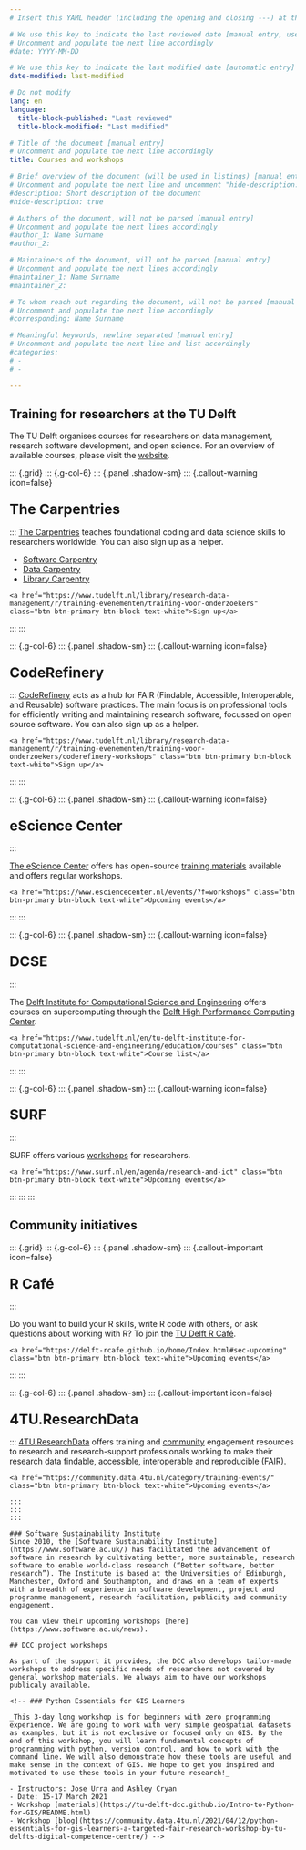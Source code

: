 ```yaml
---
# Insert this YAML header (including the opening and closing ---) at the beginning of the document and fill it out accordingly

# We use this key to indicate the last reviewed date [manual entry, use YYYY-MM-DD]
# Uncomment and populate the next line accordingly
#date: YYYY-MM-DD

# We use this key to indicate the last modified date [automatic entry]
date-modified: last-modified

# Do not modify
lang: en
language: 
  title-block-published: "Last reviewed"
  title-block-modified: "Last modified"

# Title of the document [manual entry]
# Uncomment and populate the next line accordingly
title: Courses and workshops

# Brief overview of the document (will be used in listings) [manual entry]
# Uncomment and populate the next line and uncomment "hide-description: true".
#description: Short description of the document
#hide-description: true

# Authors of the document, will not be parsed [manual entry]
# Uncomment and populate the next lines accordingly
#author_1: Name Surname
#author_2:

# Maintainers of the document, will not be parsed [manual entry]
# Uncomment and populate the next lines accordingly
#maintainer_1: Name Surname
#maintainer_2:

# To whom reach out regarding the document, will not be parsed [manual entry]
# Uncomment and populate the next line accordingly
#corresponding: Name Surname

# Meaningful keywords, newline separated [manual entry]
# Uncomment and populate the next line and list accordingly
#categories: 
# - 
# - 

---
```


## Training for researchers at the TU Delft
The TU Delft organises courses for researchers on data management, research software development, and open science. For an overview of available courses, please visit the [website](https://www.tudelft.nl/en/library/research-data-management/r/training-events/training-for-researchers).

::: {.grid}
::: {.g-col-6}
::: {.panel .shadow-sm}
::: {.callout-warning icon=false}
### <span style="font-size: 1.5em; font-weight: bold;">The Carpentries</span>
:::
[The Carpentries](https://carpentries.org/) teaches foundational coding and data science skills to researchers worldwide. You can also sign up as a helper.

- [Software Carpentry](https://software-carpentry.org/lessons/)
- [Data Carpentry](https://datacarpentry.org/lessons/)
- [Library Carpentry](https://librarycarpentry.org/lessons/)


```{=html}
<a href="https://www.tudelft.nl/library/research-data-management/r/training-evenementen/training-voor-onderzoekers" class="btn btn-primary btn-block text-white">Sign up</a>
```
:::
:::

::: {.g-col-6}
::: {.panel .shadow-sm}
::: {.callout-warning icon=false}
### <span style="font-size: 1.5em; font-weight: bold;">CodeRefinery</span>
:::
[CodeRefinery](https://coderefinery.org/) acts as a hub for FAIR (Findable, Accessible, Interoperable, and Reusable) software practices. The main focus is on professional tools for efficiently writing and maintaining research software, focussed on open source software. You can also sign up as a helper.


```{=html}
<a href="https://www.tudelft.nl/library/research-data-management/r/training-evenementen/training-voor-onderzoekers/coderefinery-workshops" class="btn btn-primary btn-block text-white">Sign up</a>
```
:::
:::

::: {.g-col-6}
::: {.panel .shadow-sm}
::: {.callout-warning icon=false}
### <span style="font-size: 1.5em; font-weight: bold;">eScience Center</span>
:::

[The eScience Center](https://www.esciencecenter.nl/) offers has open-source [training materials](https://www.esciencecenter.nl/training-materials/) available and offers regular workshops.

```{=html}
<a href="https://www.esciencecenter.nl/events/?f=workshops" class="btn btn-primary btn-block text-white">Upcoming events</a>
```
:::
:::

::: {.g-col-6}
::: {.panel .shadow-sm}
::: {.callout-warning icon=false}
### <span style="font-size: 1.5em; font-weight: bold;">DCSE</span>
:::

The [Delft Institute for Computational Science and Engineering](https://www.tudelft.nl/en/tu-delft-institute-for-computational-science-and-engineering) offers courses on supercomputing through the [Delft High Performance Computing Center](https://www.tudelft.nl/en/dhpc). 

```{=html}
<a href="https://www.tudelft.nl/en/tu-delft-institute-for-computational-science-and-engineering/education/courses" class="btn btn-primary btn-block text-white">Course list</a>
```
:::
:::

::: {.g-col-6}
::: {.panel .shadow-sm}
::: {.callout-warning icon=false}
### <span style="font-size: 1.5em; font-weight: bold;">SURF</span>
:::

SURF offers various [workshops](https://www.surf.nl/en/training-courses-for-research) for researchers. 

```{=html}
<a href="https://www.surf.nl/en/agenda/research-and-ict" class="btn btn-primary btn-block text-white">Upcoming events</a>
```
:::
:::
:::

## Community initiatives

::: {.grid}
::: {.g-col-6}
::: {.panel .shadow-sm}
::: {.callout-important icon=false}
### <span style="font-size: 1.5em; font-weight: bold;">R Café</span>
:::

Do you want to build your R skills, write R code with others, or ask questions about working with R? To join the [TU Delft R Café](https://delft-rcafe.github.io/home/Index.html).

```{=html}
<a href="https://delft-rcafe.github.io/home/Index.html#sec-upcoming" class="btn btn-primary btn-block text-white">Upcoming events</a>
```
:::
:::


::: {.g-col-6}
::: {.panel .shadow-sm}
::: {.callout-important icon=false}
### <span style="font-size: 1.5em; font-weight: bold;">4TU.ResearchData</span>
:::
[4TU.ResearchData](https://data.4tu.nl/) offers training and [community](https://community.data.4tu.nl/join-our-community/) engagement resources to research and research-support professionals working to make their research data findable, accessible, interoperable and reproducible (FAIR).

```{=html}
<a href="https://community.data.4tu.nl/category/training-events/" class="btn btn-primary btn-block text-white">Upcoming events</a>

:::
:::
:::

### Software Sustainability Institute
Since 2010, the [Software Sustainability Institute](https://www.software.ac.uk/) has facilitated the advancement of software in research by cultivating better, more sustainable, research software to enable world-class research (“Better software, better research”). The Institute is based at the Universities of Edinburgh, Manchester, Oxford and Southampton, and draws on a team of experts with a breadth of experience in software development, project and programme management, research facilitation, publicity and community engagement.

You can view their upcoming workshops [here](https://www.software.ac.uk/news).

## DCC project workshops

As part of the support it provides, the DCC also develops tailor-made workshops to address specific needs of researchers not covered by general workshop materials. We always aim to have our workshops publicaly available. 

<!-- ### Python Essentials for GIS Learners

_This 3-day long workshop is for beginners with zero programming experience. We are going to work with very simple geospatial datasets as examples, but it is not exclusive or focused only on GIS. By the end of this workshop, you will learn fundamental concepts of programming with python, version control, and how to work with the command line. We will also demonstrate how these tools are useful and make sense in the context of GIS. We hope to get you inspired and motivated to use these tools in your future research!_

- Instructors: Jose Urra and Ashley Cryan
- Date: 15-17 March 2021
- Workshop [materials](https://tu-delft-dcc.github.io/Intro-to-Python-for-GIS/README.html)
- Workshop [blog](https://community.data.4tu.nl/2021/04/12/python-essentials-for-gis-learners-a-targeted-fair-research-workshop-by-tu-delfts-digital-competence-centre/) -->

